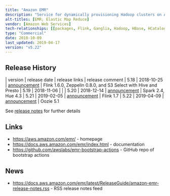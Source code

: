 ```yaml
---
title: "Amazon EMR"
description: "Service for dynamically provisioning Hadoop clusters on Amazon EC2 infrastructure, with the ability to select one of more Hadoop based services to be pre-installed and configured. Supports selection of EC2 instance types, EC2 spot and reserved instances, programmatic execution of service jobs (steps), persistent or transient (terminate after pre-defined steps have been executed) clusters, automatic or manual scaling of live clusters, cloning of clusters, HDFS on local (EBS) node storage, an HDFS compatible filesystem (EMR File System - EMRFS) for accessing Amazon S3 storage (that supports consistency using DynamoDB for metadata), automatic configuration of Hadoop clusters and firewalls, integration with AWS CloudWatch and AWS Identity and Access Management, Hadoop encryption and Kerberos authentication, persistent storage of Hive metadata in AWS Glue Data Catalog, and bootstrap actions for custom configuration or installation of other services (with a GitHub repo of open source bootstrap action extensions).  Manageable via the AWS Management Console, the AWS CLI, a REST API and a range of SDKs.  Priced at an hourly rate (charged per second) based on the EC2 instance types being used, which is in addition to any EC2 or EBS charges."
alt-titles: [EMR; Elastic Map Reduce]
vendor: [Amazon Web Services]
tech-relationships: [[packages, Flink, Ganglia, Hadoop, HBase, HCatalog, Hive, Hue, JupyterHub, Livy, Mahout, MXNet, Oozie, Phoenix, Pig, Presto, Spark, Sqoop, TensorFlow, Tez, Zeppelin, ZooKeeper]]
type: "Commercial"
date: 2018-10-09
last_updated: 2019-04-17
version: "v5.22"
---
```

## Release History

| version | release date | release links | release comment
| 5.18 | 2018-10-25 | [announcement](https://aws.amazon.com/about-aws/whats-new/2018/11/support-for-flink-160-zeppelin-080-and-s3-select-with-hive-and-presto-on-amazon-emr-release-5180/) | Flink 1.6.0, Zeppelin 0.8.0, and S3 Select with Hive and Presto
| 5.19 | 2018-11-06 | | 
| 5.20 | 2018-12-14 | [announcement](https://aws.amazon.com/about-aws/whats-new/2018/12/support-for-spark-240-hue-430-on-amazon-emr-release-5200/) | Spark 2.4, Hue 4.3
| 5.21 | 2019-02-05 | [announcement](https://aws.amazon.com/about-aws/whats-new/2019/03/support-for-flink-170-on-amazon-emr-release-5210/) | Flink 1.7
| 5.22 | 2019-04-09 | [announcement](https://aws.amazon.com/about-aws/whats-new/2019/04/announcing-emr-release-5220-support-for-new-versions-of-hbase-oozie-flink-and-optimized-ebs-configuration-for-improved-io-performance-for-applications-such-as-spark/) | Oozie 5.1

See [release notes](https://docs.aws.amazon.com/emr/latest/ReleaseGuide/emr-release-5x.html) for further details

## Links

* <https://aws.amazon.com/emr/> - homepage
* <https://docs.aws.amazon.com/emr/index.html> - documentation
* <https://github.com/awslabs/emr-bootstrap-actions> - GitHub repo of bootstrap actions

## News

* <https://docs.aws.amazon.com/emr/latest/ReleaseGuide/amazon-emr-release-notes.rss> - RSS release notes feed